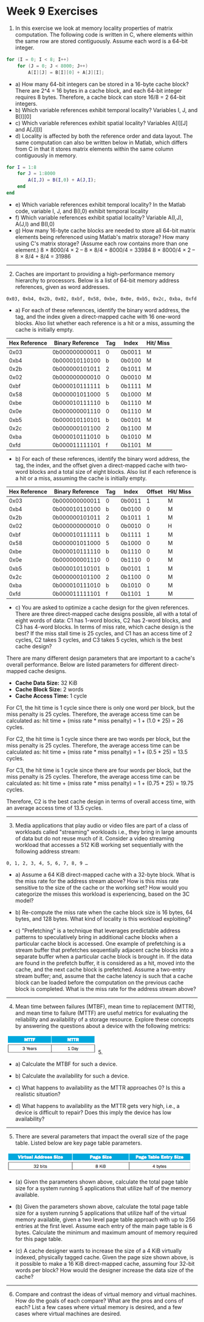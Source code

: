 # Week 9 Exercises 

1. In this exercise we look at memory locality properties of matrix computation. The following code is written in C, where elements within the same row are stored contiguously. Assume each word is a 64-bit integer.
```c
for (I = 0; I < 8; I++)
    for (J = 0; J < 8000; J++)
        A[I][J] = B[I][0] + A[J][I];
```

- a) How many 64-bit integers can be stored in a 16-byte cache block?
There are 2^4 = 16 bytes in a cache block, and each 64-bit integer requires 8 bytes. Therefore, a cache block can store 16/8 = 2 64-bit integers.
- b) Which variable references exhibit temporal locality?
Variables I, J, and B[I][0]
- c) Which variable references exhibit spatial locality?
Variables A[I][J] and A[J][I]
- d) Locality is affected by both the reference order and data layout. The same computation can also be written below in Matlab, which differs from C in that it stores matrix elements within the same column contiguously in memory.

```matlab
for I = 1:8
    for J = 1:8000
        A(I,J) = B(I,0) + A(J,I);
    end
end
```
- e) Which variable references exhibit temporal locality?
In the Matlab code, variable I, J, and B(I,0) exhibit temporal locality
- f) Which variable references exhibit spatial locality?
Variable A(I,J),  A(J,I) and B(I,0)
- g) How many 16-byte cache blocks are needed to store all 64-bit matrix elements being referenced using Matlab's matrix storage? How many using C's matrix storage? (Assume each row contains more than one element.)
  8 × 8000/4 × 2 – 8 × 8/4 + 8000/4 = 33984 
  8 × 8000/4 × 2 – 8 × 8/4 + 8/4 = 31986
---
2. Caches are important to providing a high-performance memory hierarchy to processors. Below is a list of 64-bit memory address references, given as word addresses.

```
0x03, 0xb4, 0x2b, 0x02, 0xbf, 0x58, 0xbe, 0x0e, 0xb5, 0x2c, 0xba, 0xfd
```

- a) For each of these references, identify the binary word address, the tag, and the index given a direct-mapped cache with 16 one-word blocks. Also list whether each reference is a hit or a miss, assuming the cache is initially empty.

| Hex Reference | Binary Reference | Tag | Index  | Hit/ Miss |
|---------------|------------------|-----|--------|-----------|
| 0x03          | 0b000000000011   | 0   | 0b0011 | M         |
| 0xb4          | 0b000010110100   | b   | 0b0100 | M         |
| 0x2b          | 0b000000101011   | 2   | 0b1011 | M         |
| 0x02          | 0b000000000010   | 0   | 0b0010 | M         |
| 0xbf          | 0b000010111111   | b   | 0b1111 | M         |
| 0x58          | 0b000001011000   | 5   | 0b1000 | M         |
| 0xbe          | 0b000010111110   | b   | 0b1110 | M         |
| 0x0e          | 0b000000001110   | 0   | 0b1110 | M         |
| 0xb5          | 0b000010110101   | b   | 0b0101 | M         |
| 0x2c          | 0b000000101100   | 2   | 0b1100 | M         |
| 0xba          | 0b000010111010   | b   | 0b1010 | M         |
| 0xfd          | 0b000011111101   | f   | 0b1101 | M         |
- b) For each of these references, identify the binary word address, the tag, the index, and the offset given a direct-mapped cache with two-word blocks and a total size of eight blocks. Also list if each reference is a hit or a miss, assuming the cache is initially empty.

| Hex Reference | Binary Reference | Tag | Index  | Offset | Hit/ Miss |
|---------------|------------------|-----|--------|--------|-----------|
| 0x03          | 0b000000000011   | 0   | 0b0011 | 1      | M         |
| 0xb4          | 0b000010110100   | b   | 0b0100 | 0      | M         |
| 0x2b          | 0b000000101011   | 2   | 0b1011 | 1      | M         |
| 0x02          | 0b000000000010   | 0   | 0b0010 | 0      | H         |
| 0xbf          | 0b000010111111   | b   | 0b1111 | 1      | M         |
| 0x58          | 0b000001011000   | 5   | 0b1000 | 0      | M         |
| 0xbe          | 0b000010111110   | b   | 0b1110 | 0      | M         |
| 0x0e          | 0b000000001110   | 0   | 0b1110 | 0      | M         |
| 0xb5          | 0b000010110101   | b   | 0b0101 | 1      | M         |
| 0x2c          | 0b000000101100   | 2   | 0b1100 | 0      | M         |
| 0xba          | 0b000010111010   | b   | 0b1010 | 0      | M         |
| 0xfd          | 0b000011111101   | f   | 0b1101 | 1      | M         |

- c) You are asked to optimize a cache design for the given references. There are three direct-mapped cache designs possible, all with a total of eight words of data: C1 has 1-word blocks, C2 has 2-word blocks, and C3 has 4-word blocks. In terms of miss rate, which cache design is the best? If the miss stall time is 25 cycles, and C1 has an access time of 2 cycles, C2 takes 3 cycles, and C3 takes 5 cycles, which is the best cache design?

There are many different design parameters that are important to a cache's overall performance. Below are listed parameters for different direct-mapped cache designs.

- **Cache Data Size:** 32 KiB
- **Cache Block Size:** 2 words
- **Cache Access Time:** 1 cycle

For C1, the hit time is 1 cycle since there is only one word per block, but the miss penalty is 25 cycles. Therefore, the average access time can be calculated as: hit time + (miss rate * miss penalty) = 1 + (1.0 * 25) = 26 cycles.

For C2, the hit time is 1 cycle since there are two words per block, but the miss penalty is 25 cycles. Therefore, the average access time can be calculated as: hit time + (miss rate * miss penalty) = 1 + (0.5 * 25) = 13.5 cycles.

For C3, the hit time is 1 cycle since there are four words per block, but the miss penalty is 25 cycles. Therefore, the average access time can be calculated as: hit time + (miss rate * miss penalty) = 1 + (0.75 * 25) = 19.75 cycles.

Therefore, C2 is the best cache design in terms of overall access time, with an average access time of 13.5 cycles.

---

3. Media applications that play audio or video files are part of a class of workloads called "streaming" workloads i.e., they bring in large amounts of data but do not reuse much of it. Consider a video streaming workload that accesses a 512 KiB working set sequentially with the following address stream:

```
0, 1, 2, 3, 4, 5, 6, 7, 8, 9 …
```

- a) Assume a 64 KiB direct-mapped cache with a 32-byte block. What is the miss rate for the address stream above? How is this miss rate sensitive to the size of the cache or the working set? How would you categorize the misses this workload is experiencing, based on the 3C model?

- b) Re-compute the miss rate when the cache block size is 16 bytes, 64 bytes, and 128 bytes. What kind of locality is this workload exploiting?

- c) "Prefetching" is a technique that leverages predictable address patterns to speculatively bring in additional cache blocks when a particular cache block is accessed. One example of prefetching is a stream buffer that prefetches sequentially adjacent cache blocks into a separate buffer when a particular cache block is brought in. If the data are found in the prefetch buffer, it is considered as a hit, moved into the cache, and the next cache block is prefetched. Assume a two-entry stream buffer; and, assume that the cache latency is such that a cache block can be loaded before the computation on the previous cache block is completed. What is the miss rate for the address stream above?

---

4. Mean time between failures (MTBF), mean time to replacement (MTTR), and mean time to failure (MTTF) are useful metrics for evaluating the reliability and availability of a storage resource. Explore these concepts by answering the questions about a device with the following metrics: 

![Mean time between failure (MTTF) is 3 years. Mean time to replacement (MTTR) is 1 day.](imgs/mttf-mttr.png)
5. 
- a) Calculate the MTBF for such a device.

- b) Calculate the availability for such a device.

- c) What happens to availability as the MTTR approaches 0? Is this a realistic situation?

- d) What happens to availability as the MTTR gets very high, i.e., a device is difficult to repair? Does this imply the device has low availability?

---

5. There are several parameters that impact the overall size of the page table. Listed below are key page table parameters.

![The virtual address size is 32 bits. The page size is 8 KiB. The page table entry size is 4 bytes.](imgs/keyPageTableParameters.png)

- (a) Given the parameters shown above, calculate the total page table size for a system running 5 applications that utilize half of the memory available.

- (b) Given the parameters shown above, calculate the total page table size for a system running 5 applications that utilize half of the virtual memory available, given a two level page table approach with up to 256 entries at the first level. Assume each entry of the main page table is 6 bytes. Calculate the minimum and maximum amount of memory required for this page table.

- (c) A cache designer wants to increase the size of a 4 KiB virtually indexed, physically tagged cache. Given the page size shown above, is it possible to make a 16 KiB direct-mapped cache, assuming four 32-bit words per block? How would the designer increase the data size of the cache?

---

6. Compare and contrast the ideas of virtual memory and virtual machines. How do the goals of each compare? What are the pros and cons of each? List a few cases where virtual memory is desired, and a few cases where virtual machines are desired.